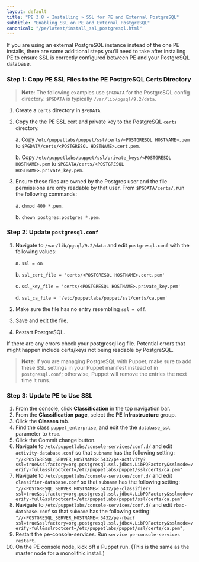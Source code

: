 ```yaml
---
layout: default
title: "PE 3.8 » Installing » SSL for PE and External PostgreSQL"
subtitle: "Enabling SSL on PE and External PostgreSQL"
canonical: "/pe/latest/install_ssl_postgresql.html"
---
```



If you are using an external PostgreSQL instance instead of the one PE installs, there are some additional steps you'll need to take after installing PE to ensure SSL is correctly configured between PE and your PostgreSQL database.

### Step 1: Copy PE SSL Files to the PE PostgreSQL Certs Directory

>**Note**: The following examples use `$PGDATA` for the PostgreSQL config directory. `$PGDATA` is typically `/var/lib/pgsql/9.2/data`.

1. Create a `certs` directory in `$PGDATA`.
2. Copy the the PE SSL cert and private key to the PostgreSQL `certs` directory.

   a. Copy `/etc/puppetlabs/puppet/ssl/certs/<POSTGRESQL HOSTNAME>.pem` to `$PGDATA/certs/<POSTGRESQL HOSTNAME>.cert.pem`.

   b. Copy `/etc/puppetlabs/puppet/ssl/private_keys/<POSTGRESQL HOSTNAME>.pem` to `$PGDATA/certs/<POSTGRESQL HOSTNAME>.private_key.pem`.

3. Ensure these files are owned by the Postgres user and the file permissions are only readable by that user. From `$PGDATA/certs/`, run the following commands:

   a. `chmod 400 *.pem`.

   b. `chown postgres:postgres *.pem`.


### Step 2: Update `postgresql.conf`

1. Navigate to `/var/lib/pgsql/9.2/data` and edit `postgresql.conf` with the following values:

   a. `ssl = on`

   b. `ssl_cert_file = 'certs/<POSTGRESQL HOSTNAME>.cert.pem'`

   c. `ssl_key_file = 'certs/<POSTGRESQL HOSTNAME>.private_key.pem'`

   d. `ssl_ca_file = '/etc/puppetlabs/puppet/ssl/certs/ca.pem'`

2. Make sure the file has no entry resembling `ssl = off`.
3. Save and exit the file.
4. Restart PostgreSQL.

If there are any errors check your postgresql log file. Potential errors that might happen include certs/keys not being readable by PostgreSQL.

>**Note**: If you are managing PostgreSQL with Puppet, make sure to add these SSL settings in your Puppet manifest instead of in `postgresql.conf`; otherwise, Puppet will remove the entries the next time it runs.

### Step 3: Update PE to Use SSL

1. From the console, click __Classification__ in the top navigation bar.
2. From the __Classification page__, select the __PE Infrastructure__ group.
3. Click the __Classes__ tab.
3. Find the class `puppet_enterprise`, and edit the the `database_ssl` parameter to `true`.
4. Click the Commit change button.
5. Navigate to `/etc/puppetlabs/console-services/conf.d/` and edit `activity-database.conf` so that `subname` has the following setting: `"//<POSTGRESQL_SERVER_HOSTNAME>:5432/pe-activity?ssl=true&sslfactory=org.postgresql.ssl.jdbc4.LibPQFactory&sslmode=verify-full&sslrootcert=/etc/puppetlabs/puppet/ssl/certs/ca.pem"`
6. Navigate to `/etc/puppetlabs/console-services/conf.d/` and edit `classifier-database.conf` so that `subname` has the following setting: `"//<POSTGRESQL_SERVER_HOSTNAME>:5432/pe-classifier?ssl=true&sslfactory=org.postgresql.ssl.jdbc4.LibPQFactory&sslmode=verify-full&sslrootcert=/etc/puppetlabs/puppet/ssl/certs/ca.pem"`
7. Navigate to `/etc/puppetlabs/console-services/conf.d/` and edit `rbac-database.conf` so that `subname` has the following setting: `"//<POSTGRESQL_SERVER_HOSTNAME>:5432/pe-rbac?ssl=true&sslfactory=org.postgresql.ssl.jdbc4.LibPQFactory&sslmode=verify-full&sslrootcert=/etc/puppetlabs/puppet/ssl/certs/ca.pem",`
8. Restart the pe-console-services. Run `service pe-console-services restart`.
9. On the PE console node, kick off a Puppet run. (This is the same as the master node for a monolithic install.)